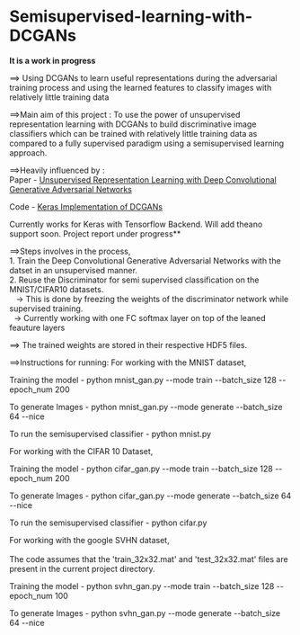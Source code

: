 # Semisupervised-learning-with-DCGANs
**It is a work in progress**

==> Using DCGANs to learn useful representations during the adversarial training process and using the learned features to classify images with relatively little training data

==>Main aim of this project : To use the power of unsupervised representation learning with DCGANs to build discriminative image classifiers which can be trained with relatively little training data as compared to a fully supervised paradigm using a semisupervised learning approach.

==>Heavily influenced by :<br>
   Paper - <a href="https://arxiv.org/pdf/1511.06434.pdf">Unsupervised Representation Learning with Deep Convolutional Generative Adversarial Networks</a> <br>

   Code - <a href="https://github.com/jacobgil/keras-dcgan">Keras Implementation of DCGANs</a>

Currently works for Keras with Tensorflow Backend. Will add theano support soon.
Project report under progress**

==>Steps involves in the process,<br>
    1. Train the Deep Convolutional Generative Adversarial Networks with the datset in an unsupervised manner. <br>
    2. Reuse the Discriminator for semi supervised classification on the MNIST/CIFAR10 datasets.<br>
      &nbsp;&nbsp; -> This is done by freezing the weights of the discriminator network while supervised training.<br>
      &nbsp;&nbsp;-> Currently working with one FC softmax layer on top of the leaned feauture layers

==> The trained weights are stored in their respective HDF5 files.

==>Instructions for running:
For working with the MNIST dataset,

Training the model - python mnist_gan.py --mode train --batch_size 128 --epoch_num 200

To generate Images - python mnist_gan.py --mode generate --batch_size 64 --nice

To run the semisupervised classifier - python mnist.py

For working with the CIFAR 10 Dataset,

Training the model - python cifar_gan.py --mode train --batch_size 128 --epoch_num 200

To generate Images - python cifar_gan.py --mode generate --batch_size 64 --nice

To run the semisupervised classifier - python cifar.py

For working with the google SVHN dataset, <br><br>
The code assumes that the 'train_32x32.mat' and 'test_32x32.mat' files are present in the current project directory.

Training the model - python svhn_gan.py --mode train --batch_size 128 --epoch_num 100

To generate Images - python svhn_gan.py --mode generate --batch_size 64 --nice





